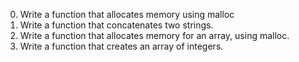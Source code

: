 0. Write a function that allocates memory using malloc
 1. Write a function that concatenates two strings.
2. Write a function that allocates memory for an array, using malloc.
3. Write a function that creates an array of integers.

